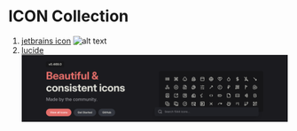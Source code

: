 # ICON Collection

1. [jetbrains icon](https://intellij-icons.jetbrains.design)
   ![alt text](assets/image.png)
2. [lucide](https://lucide.dev/)
   ![alt text](assets/image-1.png)